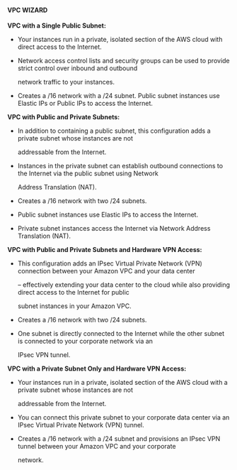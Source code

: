 #### VPC WIZARD


**VPC with a Single Public Subnet:**


- Your instances run in a private, isolated section of the AWS cloud with direct access to the Internet.

- Network access control lists and security groups can be used to provide strict control over inbound and outbound

  network traffic to your instances.

- Creates a /16 network with a /24 subnet. Public subnet instances use Elastic IPs or Public IPs to access the Internet.


**VPC with Public and Private Subnets:**


- In addition to containing a public subnet, this configuration adds a private subnet whose instances are not

  addressable from the Internet.

- Instances in the private subnet can establish outbound connections to the Internet via the public subnet using Network

  Address Translation (NAT).



- Creates a /16 network with two /24 subnets.

- Public subnet instances use Elastic IPs to access the Internet.

- Private subnet instances access the Internet via Network Address Translation (NAT).


**VPC with Public and Private Subnets and Hardware VPN Access:**


- This configuration adds an IPsec Virtual Private Network (VPN) connection between your Amazon VPC and your data center

  – effectively extending your data center to the cloud while also providing direct access to the Internet for public

  subnet instances in your Amazon VPC.

- Creates a /16 network with two /24 subnets.

- One subnet is directly connected to the Internet while the other subnet is connected to your corporate network via an

  IPsec VPN tunnel.


**VPC with a Private Subnet Only and Hardware VPN Access:**


- Your instances run in a private, isolated section of the AWS cloud with a private subnet whose instances are not

  addressable from the Internet.

- You can connect this private subnet to your corporate data center via an IPsec Virtual Private Network (VPN) tunnel.

- Creates a /16 network with a /24 subnet and provisions an IPsec VPN tunnel between your Amazon VPC and your corporate

  network.


